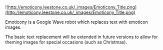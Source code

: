 ![http://emoticony.leestone.co.uk/_images/Emoticony_Title.png](http://emoticony.leestone.co.uk/_images/Emoticony_Title.png)

Emoticony is a Google Wave robot which replaces text with emoticon images.

The basic text replacement will be extended in future versions to allow for theming images for special occasions (such as Christmas).